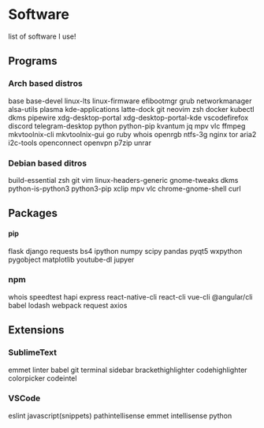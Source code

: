 # Software
list of software I use!


## Programs

### Arch based distros
base base-devel linux-lts linux-firmware efibootmgr grub networkmanager alsa-utils plasma kde-applications latte-dock git neovim zsh docker kubectl dkms pipewire xdg-desktop-portal xdg-desktop-portal-kde vscodefirefox discord telegram-desktop python python-pip kvantum jq mpv vlc ffmpeg mkvtoolnix-cli mkvtoolnix-gui go ruby whois openrgb ntfs-3g nginx tor aria2 i2c-tools openconnect openvpn p7zip unrar

### Debian based ditros
build-essential zsh git vim linux-headers-generic gnome-tweaks dkms python-is-python3  python3-pip xclip mpv vlc chrome-gnome-shell curl 


## Packages

#### pip
flask django requests bs4 ipython numpy scipy pandas pyqt5 wxpython pygobject matplotlib youtube-dl jupyer

### npm
whois speedtest hapi express react-native-cli react-cli vue-cli @angular/cli babel lodash webpack request axios 


## Extensions

### SublimeText
emmet linter babel git terminal sidebar brackethighlighter codehighlighter colorpicker codeintel

### VSCode
eslint javascript(snippets) pathintellisense emmet intellisense python
